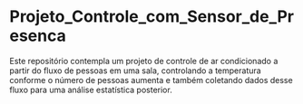 # Projeto_Controle_com_Sensor_de_Presenca
Este repositório contempla um projeto de controle de ar condicionado a partir do fluxo de pessoas em uma sala, controlando a temperatura conforme o número de pessoas aumenta e também coletando dados desse fluxo para uma análise estatística posterior. 

